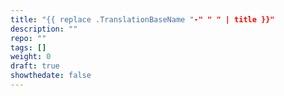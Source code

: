 ```yaml
---
title: "{{ replace .TranslationBaseName "-" " " | title }}"
description: ""
repo: ""
tags: []
weight: 0
draft: true
showthedate: false
---
```

